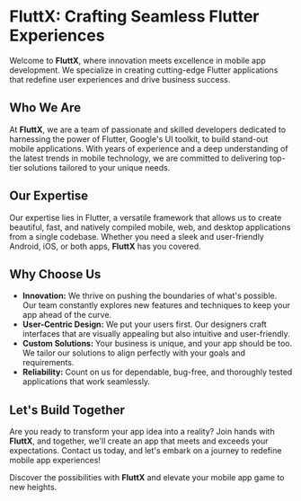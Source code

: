 # FluttX: Crafting Seamless Flutter Experiences

Welcome to **FluttX**, where innovation meets excellence in mobile app development. We specialize in creating cutting-edge Flutter applications that redefine user experiences and drive business success.

## Who We Are

At **FluttX**, we are a team of passionate and skilled developers dedicated to harnessing the power of Flutter, Google's UI toolkit, to build stand-out mobile applications. With years of experience and a deep understanding of the latest trends in mobile technology, we are committed to delivering top-tier solutions tailored to your unique needs.

## Our Expertise

Our expertise lies in Flutter, a versatile framework that allows us to create beautiful, fast, and natively compiled mobile, web, and desktop applications from a single codebase. Whether you need a sleek and user-friendly Android, iOS, or both apps, **FluttX** has you covered.

## Why Choose Us

- **Innovation:** We thrive on pushing the boundaries of what's possible. Our team constantly explores new features and techniques to keep your app ahead of the curve.
- **User-Centric Design:** We put your users first. Our designers craft interfaces that are visually appealing but also intuitive and user-friendly.
- **Custom Solutions:** Your business is unique, and your app should be too. We tailor our solutions to align perfectly with your goals and requirements.
- **Reliability:** Count on us for dependable, bug-free, and thoroughly tested applications that work seamlessly.

## Let's Build Together

Are you ready to transform your app idea into a reality? Join hands with **FluttX**, and together, we'll create an app that meets and exceeds your expectations. Contact us today, and let's embark on a journey to redefine mobile app experiences!

Discover the possibilities with **FluttX** and elevate your mobile app game to new heights.
